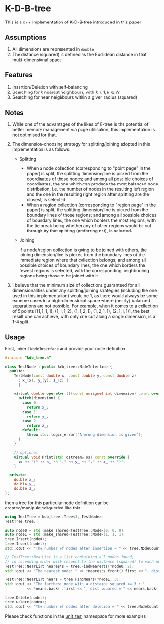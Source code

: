 # K-D-B-tree
This is a c++ implementation of K-D-B-tree introduced in this [paper](https://dl.acm.org/doi/pdf/10.1145/582318.582321)

## Assumptions
1. All dimensions are represented in `double`
2. The distance (squared) is defined as the Euclidean distance in that multi-dimensional space

## Features
1. Insertion/Deletion with self-balancing
2. Searching for $k$ nearest neighbours, with $k \ge 1, k \in N$
3. Searching for near neighbours within a given radius (squared)

## Notes
1. While one of the advantages of the likes of B-tree is the potential of better memory management via page utilisation, this implementation is not optimised for that.
2. The dimension-choosing strategy for splitting/joining adopted in this implementation is as follows:
   * Splitting
     - When a node collection (corresponding to "point page" in the paper) is split, the splitting dimension/line is picked from the coordinates of those nodes; and among all possible choices of coordinates, the one which can produce the most balanced node distribution, i.e. the number of nodes in the resulting left region and the one in the resulting right region after splitting are the closest, is selected.
     - When a region collection (corresponding to "region page" in the paper) is split, the splitting dimension/line is picked from the boundary lines of those regions; and among all possible choices of boundary lines, the one which borders the most regions, with the tie break being whether any of other regions would be cut through by that splitting (preferring not), is selected.
   * Joining
     
     If a node/region collection is going to be joined with others, the joining dimension/line is picked from the boundary lines of the immediate region where that collection belongs; and among all possible choices of boundary lines, the one which borders the fewest regions is selected, with the corresponding neighbouring regions being those to be joined with it.
     
3. I believe that the minimum size of collections guaranteed for all dimensionalities under any splitting/joining strategies (including the one used in this implementation) would be 1, as there would always be some extreme cases in a high-dimensional space where (nearly) balanced separations are not possible. For example, when it comes to a collection of 5 points $[(1, 1, 1, 1),\ (1, 1, 1, 2),\ (1, 1, 2, 1),\ (1, 2, 1, 1),\ (2, 1, 1, 1)]$, the best result one can achieve, with only one cut along a single dimension, is a 1-4 split.

## Usage
First, inherit `NodeInterface` and provide your node definition
```c++
#include "kdb_tree.h"

class TestNode : public kdb_tree::NodeInterface {
  public:
    TestNode(const double x, const double y, const double z)
      : x_(x), y_(y), z_(z) {
      }

    virtual double operator [](const unsigned int dimension) const override {
      switch(dimension) {
        case 0:
          return x_;
        case 1:
          return y_;
        case 2:
          return z_;
        default:
          throw std::logic_error("A wrong dimension is given");
      }
    }

    // optional
    virtual void Print(std::ostream& os) const override {
      os << "(" << x_ << "," << y_ << "," << z_ << ")";
    }

  private:
    double x_;
    double y_;
    double z_;
};
```
then a tree for this particular node definition can be created/manipulated/queried like this:
```c++
using TestTree = kdb_tree::Tree<3, TestNode>;
TestTree tree;

auto node0 = std::make_shared<TestTree::Node>(0, 0, 0);
auto node1 = std::make_shared<TestTree::Node>(1, 1, 1);
tree.Insert(node0);
tree.Insert(node1);
std::cout << "The number of nodes after insertion = " << tree.NodeCount() << std::endl;

// TestTree::NearList is a list containing all nodes found,
// in ascending order with respect to the distance (squared) to each node
TestTree::NearList nearests = tree.FindNearests(*node0, 2);
std::cout << "The nearest node: " << *nearests.front().first << ", dist squared = " << nearests.front().second << std::endl;

TestTree::NearList nears = tree.FindNears(*node1, 3);
std::cout << "The farthest node with a distance squared <= 3 : "
          << *nears.back().first << ", dist squared = " << nears.back().second << std::endl;

tree.Delete(node1);
tree.Delete(node0);
std::cout << "The number of nodes after deletion = " << tree.NodeCount() << std::endl;
```
Please check functions in the [unit_test](kdb_tree.cpp#L15) namespace for more examples
